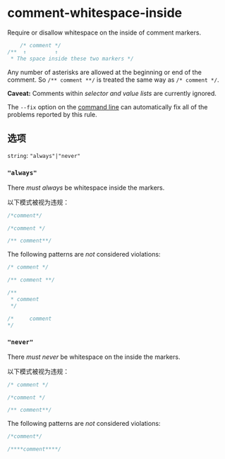 # comment-whitespace-inside

Require or disallow whitespace on the inside of comment markers.

```css
    /* comment */
/**  ↑         ↑
 * The space inside these two markers */
```

Any number of asterisks are allowed at the beginning or end of the comment. So `/** comment **/` is treated the same way as `/* comment */`.

**Caveat:** Comments within *selector and value lists* are currently ignored.

The `--fix` option on the [command line](../../../docs/user-guide/cli.md#autofixing-errors) can automatically fix all of the problems reported by this rule.

## 选项

`string`: `"always"|"never"`

### `"always"`

There *must always* be whitespace inside the markers.

以下模式被视为违规：

```css
/*comment*/
```

```css
/*comment */
```

```css
/** comment**/
```

The following patterns are *not* considered violations:

```css
/* comment */
```

```css
/** comment **/
```

```css
/**
 * comment
 */
```

```css
/*     comment
*/
```

### `"never"`

There *must never* be whitespace on the inside the markers.

以下模式被视为违规：

```css
/* comment */
```

```css
/*comment */
```

```css
/** comment**/
```

The following patterns are *not* considered violations:

```css
/*comment*/
```

```css
/****comment****/
```
